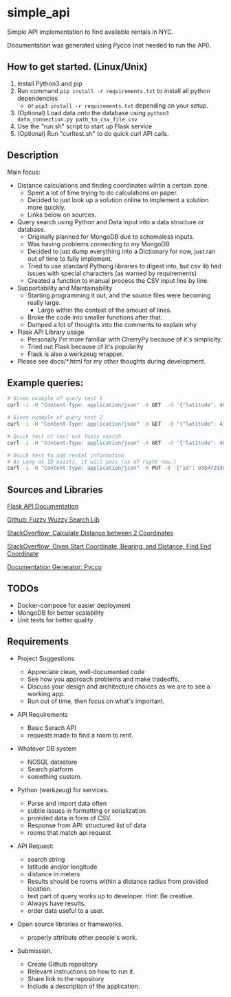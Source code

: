 # simple_api

Simple API implementation to find available rentals in NYC.

Documentation was generated using Pycco (not needed to run the API).

## How to get started. (Linux/Unix)

1. Install Python3 and pip
2. Run command `pip install -r requirements.txt` to install all python dependencies
    - or `pip3 install -r requirements.txt` depending on your setup.
3. (Optional) Load data onto the database using `python3 data_connection.py path_to_csv_file.csv`
4. Use the "run.sh" script to start up Flask service
5. (Optional) Run "curltest.sh" to do quick curl API calls.

## Description

Main focus:

- Distance calculations and finding coordinates wihtin a certain zone.
  - Spent a lot of time trying to do calculations on paper.
  - Decided to just look up a solution online to implement a solution more quickly.
  - Links below on sources.
- Query search using Python and Data input into a data structure or database.
  - Originally planned for MongoDB due to schemaless inputs.
  - Was having problems connecting to my MongoDB
  - Decided to just dump everything into a Dictionary for now, just ran out of time to fully implement.
  - Tried to use standard Pythong libraries to digest into, but csv lib had issues with special characters (as warned by requirements)
  - Created a function to manual process the CSV input line by line.
- Supportability and Maintainability
  - Starting programming it out, and the source files were becoming really large.
    - Large within the context of the amount of lines.
  - Broke the code into smaller functions after that.
  - Dumped a lot of thoughts into the comments to explain why
- Flask API Library usage
  - Personally I'm more familiar with CherryPy because of it's simplicity.
  - Tried out Flask because of it's popularity
  - Flask is also a werkzeug wrapper.
- Please see docs/*.html for my other thoughts during development.


## Example queries:

```BASH
# Given example of query test 1
curl -i -H "Content-Type: application/json" -X GET  -d '{"latitude": 40.7306, "longitude": -73.9352, "distance": 1000, "query": "two bedroom"}' http://127.0.0.1:5000/findnearby

# Given example of query test 2
curl -i -H "Content-Type: application/json" -X GET  -d '{"latitude": 41, "longitude": -73, "distance": 300.7, "query": "near the empire state building"}' http://127.0.0.1:5000/findnearby

# Quick test ot test out fuzzy search
curl -i -H "Content-Type: application/json" -X GET  -d '{"latitude": 40.70485, "longitude": -74, "distance": 1000, "query": "Beautiful duplex with terrace."}' http://127.0.0.1:5000/findnearby

# Quick test to add rental information
# As Long as ID exists, it will pass (as of right now.)
curl -i -H "Content-Type: application/json" -X PUT -d '{"id": 938472938728, "hello":"world"}' http://127.0.0.1:5000/addrental
```

## Sources and Libraries

[Flask API Documentation](https://flask.palletsprojects.com/en/1.1.x/)

[Github: Fuzzy Wuzzy Search Lib](https://github.com/seatgeek/fuzzywuzzy)

[StackOverflow: Calculate Distance between 2 Coordinates](https://stackoverflow.com/questions/837872/calculate-distance-in-meters-when-you-know-longitude-and-latitude-in-java)

[StackOverflow: Given Start Coordinate, Bearing, and Distance, Find End Coordinate](https://stackoverflow.com/questions/7222382/get-lat-long-given-current-point-distance-and-bearing)

[Documentation Generator: Pycco](https://pycco-docs.github.io/pycco/)

## TODOs

- Docker-compose for easier deployment
- MongoDB for better scalability
- Unit tests for better quality

## Requirements

- Project Suggestions
  - Appreciate clean, well-documented code
  - See how you approach problems and make tradeoffs.
  - Discuss your design and architecture choices as we are to see a working app.
  - Run out of time, then focus on what's important.

- API Requirements
  - Basic Serach API
  - requests made to find a room to rent.

- Whatever DB system
  - NOSQL datastore
  - Search platform
  - something custom.

- Python (werkzeug) for services.
  - Parse and import data often
  - subtle issues in formatting or serialization.
  - provided data in form of CSV.
  - Response from API: structured list of data
  - rooms that match api request

- API Request:
  - search string
  - latitude and/or longitude
  - distance in meters
  - Results should be rooms within a distance radius from provided location.
  - text part of query works up to developer. Hint: Be creative.
  - Always have results.
  - order data useful to a user.

- Open source libraries or frameworks.
  - properly attribute other people's work.

- Submission.
  - Create Github repository
  - Relevant instructions on how to run it.
  - Share link to the repository
  - Include a description of the application.
